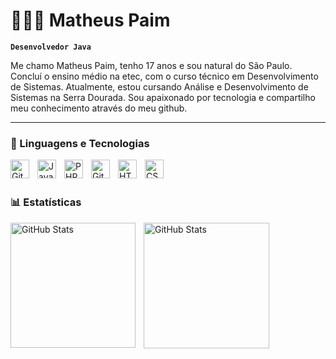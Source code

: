 # 👩🏻‍💻 Matheus Paim

**`Desenvolvedor Java`**

Me chamo Matheus Paim, tenho 17 anos e sou natural do São Paulo. Concluí o ensino médio na etec, com o curso técnico em Desenvolvimento de Sistemas. Atualmente, estou cursando Análise e Desenvolvimento de Sistemas na Serra Dourada. Sou apaixonado por tecnologia e compartilho meu conhecimento através do meu github.

---

### 🤖 Linguagens e Tecnologias
<img 
    align="left" 
    alt="Git" 
    title="Git"
    width="30px" 
    style="padding-right: 10px;" 
    src="https://raw.githubusercontent.com/jmnote/z-icons/master/svg/java.svg" 
/>

<img 
    align="left" 
    alt="JavaScript" 
    title="JavaScript"
    width="30px" 
    style="padding-right: 10px;" 
    src="https://cdn.jsdelivr.net/gh/devicons/devicon@latest/icons/javascript/javascript-original.svg" 
/>
<img
     align="left" 
    alt="PHP" 
    title="PHP"
    width="30px" 
    style="padding-right: 10px;" 
    src="https://cdn.jsdelivr.net/gh/devicons/devicon@latest/icons/php/php-original.svg"   
    />
<img 
    align="left" 
    alt="Git" 
    title="Git"
    width="30px" 
    style="padding-right: 10px;" 
    src="https://cdn.jsdelivr.net/gh/devicons/devicon@latest/icons/git/git-original.svg" 
/>
    <img
     align="left" 
    alt="HTML" 
    title="HTML"
    width="30px" 
    style="padding-right: 10px;" 
    src="https://cdn.jsdelivr.net/gh/devicons/devicon@latest/icons/html5/html5-original-wordmark.svg"    
    />
    <img
     align="left" 
    alt="CSS" 
    title="CSS"
    width="30px" 
    style="padding-right: 10px;" 
    src="https://cdn.jsdelivr.net/gh/devicons/devicon@latest/icons/css3/css3-original-wordmark.svg"
    />
    

<br/>
<br/>

### 📊 Estatísticas

<p>
  <img 
    align="left" 
    alt="GitHub Stats" 
    height="200" 
    margin="-100"
    style="padding-right: 10px;" 
    src="https://github-readme-stats.vercel.app/api?username=Mathdevv&show_icons=true&theme=tokyonight&include_all_commits=true&locale=pt-br" 
  />
   <img 
      align="left" 
      alt="GitHub Stats" 
      height="201" 
      src="https://github-readme-stats.vercel.app/api/top-langs/?username=Mathdevv&theme=tokyonight&layout=compact&custom_title=Tecnologias&langs_count=9" 
  />

</p>
